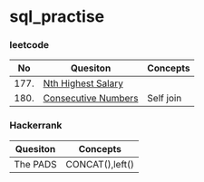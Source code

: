 # sql_practise
### leetcode
| No  |  Quesiton | Concepts  |
| ------------- | ------------- |------------- |
| 177. | [Nth Highest Salary](https://github.com/yukisze/sql_leetcode/blob/main/177.%20Nth%20Highest%20Salary.sql) |
| 180.  | [Consecutive Numbers](https://github.com/yukisze/sql_leetcode/blob/main/180.%20Consecutive%20Numbers.sql) | Self join

### Hackerrank
| Quesiton | Concepts  |
| ------------- | ------------- |
| The PADS | CONCAT(),left()|
